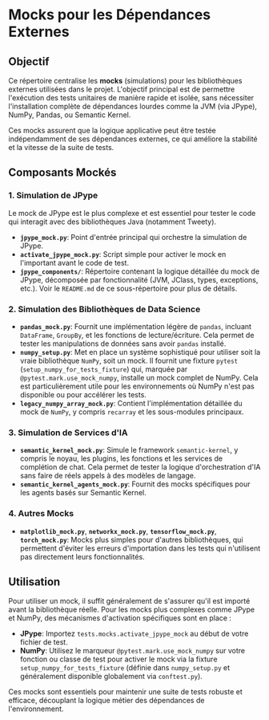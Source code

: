 # Mocks pour les Dépendances Externes

## Objectif

Ce répertoire centralise les **mocks** (simulations) pour les bibliothèques externes utilisées dans le projet. L'objectif principal est de permettre l'exécution des tests unitaires de manière rapide et isolée, sans nécessiter l'installation complète de dépendances lourdes comme la JVM (via JPype), NumPy, Pandas, ou Semantic Kernel.

Ces mocks assurent que la logique applicative peut être testée indépendamment de ses dépendances externes, ce qui améliore la stabilité et la vitesse de la suite de tests.

## Composants Mockés

### 1. Simulation de JPype

Le mock de JPype est le plus complexe et est essentiel pour tester le code qui interagit avec des bibliothèques Java (notamment Tweety).

*   **`jpype_mock.py`**: Point d'entrée principal qui orchestre la simulation de JPype.
*   **`activate_jpype_mock.py`**: Script simple pour activer le mock en l'important avant le code de test.
*   **`jpype_components/`**: Répertoire contenant la logique détaillée du mock de JPype, décomposée par fonctionnalité (JVM, JClass, types, exceptions, etc.). Voir le `README.md` de ce sous-répertoire pour plus de détails.

### 2. Simulation des Bibliothèques de Data Science

*   **`pandas_mock.py`**: Fournit une implémentation légère de `pandas`, incluant `DataFrame`, `GroupBy`, et les fonctions de lecture/écriture. Cela permet de tester les manipulations de données sans avoir `pandas` installé.
*   **`numpy_setup.py`**: Met en place un système sophistiqué pour utiliser soit la vraie bibliothèque `NumPy`, soit un mock. Il fournit une fixture `pytest` (`setup_numpy_for_tests_fixture`) qui, marquée par `@pytest.mark.use_mock_numpy`, installe un mock complet de NumPy. Cela est particulièrement utile pour les environnements où NumPy n'est pas disponible ou pour accélérer les tests.
*   **`legacy_numpy_array_mock.py`**: Contient l'implémentation détaillée du mock de `NumPy`, y compris `recarray` et les sous-modules principaux.

### 3. Simulation de Services d'IA

*   **`semantic_kernel_mock.py`**: Simule le framework `semantic-kernel`, y compris le noyau, les plugins, les fonctions et les services de complétion de chat. Cela permet de tester la logique d'orchestration d'IA sans faire de réels appels à des modèles de langage.
*   **`semantic_kernel_agents_mock.py`**: Fournit des mocks spécifiques pour les agents basés sur Semantic Kernel.

### 4. Autres Mocks

*   **`matplotlib_mock.py`**, **`networkx_mock.py`**, **`tensorflow_mock.py`**, **`torch_mock.py`**: Mocks plus simples pour d'autres bibliothèques, qui permettent d'éviter les erreurs d'importation dans les tests qui n'utilisent pas directement leurs fonctionnalités.

## Utilisation

Pour utiliser un mock, il suffit généralement de s'assurer qu'il est importé avant la bibliothèque réelle. Pour les mocks plus complexes comme JPype et NumPy, des mécanismes d'activation spécifiques sont en place :

*   **JPype**: Importez `tests.mocks.activate_jpype_mock` au début de votre fichier de test.
*   **NumPy**: Utilisez le marqueur `@pytest.mark.use_mock_numpy` sur votre fonction ou classe de test pour activer le mock via la fixture `setup_numpy_for_tests_fixture` (définie dans `numpy_setup.py` et généralement disponible globalement via `conftest.py`).

Ces mocks sont essentiels pour maintenir une suite de tests robuste et efficace, découplant la logique métier des dépendances de l'environnement.
